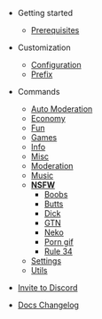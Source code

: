 - Getting started

  - [Prerequisites](prerequisites.md)

- Customization

  - [Configuration](/customization/configuration.md)
  - [Prefix](/customization/prefix.md)

- Commands
  - [Auto Moderation](/commands/automod/)
  - [Economy](/commands/economy/)
  - [Fun](/commands/fun/)
  - [Games](/commands/games/)
  - [Info](/commands/info/)
  - [Misc](/commands/misc/)
  - [Moderation](/commands/moderation/)
  - [Music](/commands/music/)
  - [**NSFW**](/commands/nsfw/)
    - [Boobs](/commands/nsfw/boobs.md)
    - [Butts](/commands/nsfw/butts.md)
    - [Dick](/commands/nsfw/dick.md)
    - [GTN](/commands/nsfw/gtn.md)
    - [Neko](/commands/nsfw/neko.md)
    - [Porn gif](/commands/nsfw/porngif.md)
    - [Rule 34](/commands/nsfw/rule34.md)
  - [Settings](/commands/settings/)
  - [Utils](/commands/utils/)

- [Invite to Discord](invite.md)
- [Docs Changelog](changelog.md)
